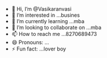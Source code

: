 - 👋 Hi, I’m @Vasikaranvasi
- 👀 I’m interested in ...busines
- 🌱 I’m currently learning ...mba
- 💞️ I’m looking to collaborate on ...mba
- 📫 How to reach me ...8270689473
- 😄 Pronouns: ...
- ⚡ Fun fact: ...lover boy

<!---
Vasikaranvasi/Vasikaranvasi is a ✨ special ✨ repository because its `README.md` (this file) appears on your GitHub profile.
You can click the Preview link to take a look at your changes.
--->

